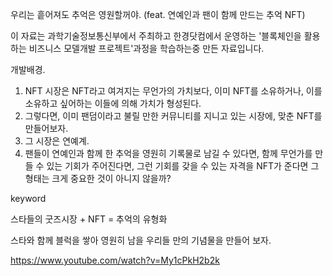 우리는 흩어져도 추억은 영원할꺼야.
(feat. 연예인과 팬이 함께 만드는 추억 NFT)

이 자료는 과학기술정보통신부에서 주최하고 한경닷컴에서 운영하는 
'블록체인을 활용하는 비즈니스 모델개발 프로젝트'과정을 학습하는중 만든 자료입니다.


개발배경.
1. NFT 시장은 NFT라고 여겨지는 무언가의 가치보다, 이미 NFT를 소유하거나, 이를 소유하고  싶어하는 이들에 의해 가치가 형성된다.
2. 그렇다면, 이미 팬덤이라고 불릴 만한 커뮤니티를 지니고 있는 시장에, 맞춘 NFT를 만들어보자.
3. 그 시장은 연예계.
4. 팬들이 연예인과 함께 한 추억을 영원히 기록물로 남길 수 있다면, 함께 무언가를 만들 수 있는 기회가 주어진다면,
그런 기회를 갖을 수 있는 자격을 NFT가 준다면 그 형태는 크게 중요한 것이 아니지 않을까?


keyword

스타들의 굿즈시장 + NFT
= 추억의 유형화


스타와 함께 블럭을 쌓아 영원히 남을 우리들 만의 기념물을 만들어 보자.

https://www.youtube.com/watch?v=My1cPkH2b2k 
